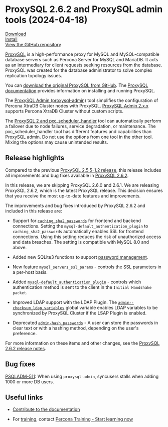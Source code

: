# ProxySQL 2.6.2 and ProxySQL admin tools (2024-04-18)

[Download](https://www.percona.com/download-proxysql)<br>
[Install](install-v2.md)<br>
[View the GitHub repository](https://github.com/percona/proxysql-admin-tool)

[ProxySQL](https://proxysql.com/) is a high-performance proxy for MySQL and MySQL-compatible database servers such as Percona Server for MySQL and MariaDB. It acts as an intermediary for client requests seeking resources from the database. ProxySQL was created for the database administrator to solve complex replication topology issues.

You can [download the original ProxySQL from GitHub](https://github.com/sysown/proxysql/releases). The [ProxySQL documentation](https://proxysql.com/documentation/) provides information on installing and running ProxySQL.

The [ProxySQL Admin (proxysql-admin)](proxysql-admin-tool-v2-config.md) tool simplifies the configuration of Percona XtraDB Cluster nodes with ProxySQL. [ProxySQL Admin 2.x.x](proxysql-admin-tool-functions.md) supports Percona XtraDB Cluster without custom scripts.

The [ProxySQL 2 and pxc_scheduler_handler](psh-overview.md) tool can automatically perform a failover due to node failures, service degradation, or maintenance. The pxc_scheduler_handler tool has different features and capabilities than ProxySQL admin. Do not use the options from one tool in the other tool. Mixing the options may cause unintended results.

## Release highlights

Compared to the previous [ProxySQL 2.5.5-1.2 release], this release includes all improvements and bug fixes available in [ProxySQL 2.6.2].

In this release, we are skipping ProxySQL 2.6.0 and 2.6.1. We are releasing ProxySQL 2.6.2, which is the latest ProxySQL release. This decision ensures that you receive the most up-to-date features and improvements.

The improvements and bug fixes introduced by ProxySQL 2.6.2 and included in this release are:

- Support for [`caching_sha2_passwords`] for frontend and backend connections. Setting the `mysql-default_authentication_plugin` to `caching_sha2_passwords` automatically enables SSL for frontend connections. Using this setting reduces the risk of unauthorized access and data breaches. The setting is compatible with MySQL 8.0 and above.

- Added new SQLite3 functions to support [password management].

- New feature
  [`mysql_servers_ssl_params`](https://proxysql.com/documentation/main-runtime/#mysql_servers_ssl_params) - controls the SSL parameters in a per-host basis.

- Added
  [`mysql-default_authentication_plugin`](https://proxysql.com/documentation/global-variables/mysql-variables/#mysql-default_authentication_plugin) - controls which authentication method is sent to the client in the `Initial Handshake packet`. 

- Improved LDAP support with the LDAP Plugin. The [`admin--checksum_ldap_variables`](https://proxysql.com/documentation/global-variables/admin-variables/) global variable enables LDAP variables to be synchronized by ProxySQL Cluster if the LSAP Plugin is enabled.

- Deprecated
  [`admin-hash_passwords`](https://proxysql.com/documentation/global-variables/admin-variables/#admin-hash_passwords-deprecated) - A user can store the passwords in clear text or with a hashing method, depending on the user's preference.

For more information on these items and other changes, see the [ProxySQL 2.6.2 release notes](https://github.com/sysown/proxysql/releases/tag/v2.6.2).

## Bug fixes

[PSQLADM-511]: When using `proxysql-admin`, syncusers stalls when adding 1000 or more DB users.

## Useful links

- [Contribute to the documentation](https://github.com/percona/proxysql-admin-tool-doc/blob/main/contributing.md)

- For [training](https://www.percona.com/training), contact [Percona Training - Start learning now](https://learn.percona.com/contact-me)

[PSQLADM-511]: https://perconadev.atlassian.net/browse/PSQLADM-511

[`caching_sha2_passwords`]: https://dev.mysql.com/doc/refman/8.0/en/caching-sha2-pluggable-authentication.html

[password management]: https://proxysql.com/documentation/password-management/

[ProxySQL 2.5.5-1.2 release]: https://docs.percona.com/proxysql/2.5.5-1.2.html

[ProxySQL 2.6.2]: https://github.com/sysown/proxysql/releases/tag/v2.6.2
